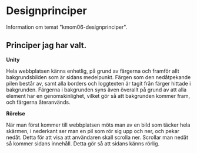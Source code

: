 Designprinciper
=======================

Information om temat "kmom06-designprinciper".

Principer jag har valt.
-----------------------


**Unity**

Hela webbplatsen känns enhetlig, på grund av färgerna och framför allt bakgrundsbilden som är sidans medelpunkt. Färgen som den nedåtpekande pilen består av, samt alla borders och loggtexten är tagit från färger hittade i bakgrunden. Färgerna i bakgrunden syns även överallt på grund av att alla element har en genomskinlighet, vilket gör så att bakgrunden kommer fram, och färgerna återanvänds.

**Rörelse**

När man först kommer till webbplatsen möts man av en bild som täcker hela skärmen, i nederkant ser man en pil som rör sig upp och ner, och pekar nedåt. Detta för att visa att användaren skall scrolla ner. Scrollar man nedåt så kommer sidans innehåll. Detta gör så att sidans känns rörlig.



